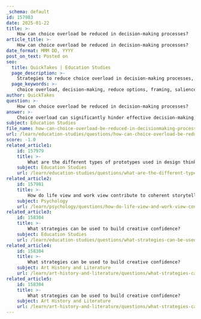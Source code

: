 ```yaml
---
_schema: default
id: 157983
date: 2025-01-22
title: >-
    How can choice overload be reduced in decision-making processes?
article_title: >-
    How can choice overload be reduced in decision-making processes?
date_format: MMM DD, YYYY
post_on_text: Posted on
seo:
  title: QuickTakes | Education Studies
  page_description: >-
    Strategies to reduce choice overload in decision-making processes, including limiting options, enhancing salience, using heuristics, and creating a safe space for discussion.
  page_keywords: >-
    choice overload, decision-making, reduce options, framing, salience, defaults, heuristics, cognitive load, safe space, problem framing
author: QuickTakes
question: >-
    How can choice overload be reduced in decision-making processes?
answer: >-
    Choice overload can significantly hinder effective decision-making, leading to stress and indecision. Here are several strategies to reduce choice overload based on the gathered information:\n\n1. **Reduce the Number of Options**: Simplifying the decision-making process by limiting the number of choices can help alleviate feelings of overwhelm. Fewer options make it easier for individuals to evaluate and compare alternatives, leading to quicker and more confident decisions.\n\n2. **Framing of Options**: The presentation of choices can greatly influence decision-making. By framing options positively—emphasizing benefits rather than drawbacks—individuals may feel more inclined to make a decision. For instance, presenting a product as "90% effective" rather than "10% ineffective" can lead to a more favorable perception.\n\n3. **Enhance Salience**: Making certain options more noticeable can help guide decision-making. For example, highlighting key features or benefits of a choice can draw attention and facilitate a more informed decision. This can be particularly effective in marketing and product design.\n\n4. **Utilize Defaults**: Setting default options can streamline decision-making. When individuals are presented with a default choice, they are more likely to stick with it, which can simplify the process. For example, automatically enrolling employees in retirement plans while allowing them to opt-out can increase participation rates without forcing a decision.\n\n5. **Employ Heuristics**: Heuristics are mental shortcuts that simplify decision-making. By using rules of thumb, individuals can avoid the cognitive fatigue associated with analyzing every detail. For example, a manager might decide to choose the first option that meets their criteria rather than exhaustively evaluating all possibilities.\n\n6. **Facilitate Problem Framing**: The way a problem is framed can significantly impact decision-making. By clearly defining the problem and focusing on specific goals, individuals can narrow down their options and make more relevant choices. For instance, framing a goal in terms of potential gains rather than losses can lead to more proactive decision-making.\n\n7. **Manage Cognitive Load**: Recognizing the limitations of the human brain in processing information is crucial. Reducing cognitive load by breaking down complex decisions into smaller, manageable parts can help individuals make better choices without feeling overwhelmed.\n\n8. **Create a Safe Space for Discussion**: Encouraging open dialogue and diverse perspectives can help individuals feel more comfortable making decisions. This can involve appointing a devil's advocate to challenge assumptions or providing a platform for independent opinions.\n\nBy implementing these strategies, individuals and organizations can effectively reduce choice overload, leading to more efficient and satisfying decision-making processes.
subject: Education Studies
file_name: how-can-choice-overload-be-reduced-in-decisionmaking-processes.md
url: /learn/education-studies/questions/how-can-choice-overload-be-reduced-in-decisionmaking-processes
score: -1.0
related_article1:
    id: 157979
    title: >-
        What are the different types of prototypes used in design thinking?
    subject: Education Studies
    url: /learn/education-studies/questions/what-are-the-different-types-of-prototypes-used-in-design-thinking
related_article2:
    id: 157981
    title: >-
        How do life view and work view contribute to coherent storytelling in meaning-making?
    subject: Psychology
    url: /learn/psychology/questions/how-do-life-view-and-work-view-contribute-to-coherent-storytelling-in-meaningmaking
related_article3:
    id: 158304
    title: >-
        What strategies can be used to build creative confidence?
    subject: Education Studies
    url: /learn/education-studies/questions/what-strategies-can-be-used-to-build-creative-confidence
related_article4:
    id: 158304
    title: >-
        What strategies can be used to build creative confidence?
    subject: Art History and Literature
    url: /learn/art-history-and-literature/questions/what-strategies-can-be-used-to-build-creative-confidence
related_article5:
    id: 158304
    title: >-
        What strategies can be used to build creative confidence?
    subject: Art History and Literature
    url: /learn/art-history-and-literature/questions/what-strategies-can-be-used-to-build-creative-confidence
---
```


&nbsp;